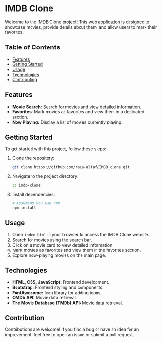 # IMDB Clone

Welcome to the IMDB Clone project! This web application is designed to showcase movies, provide details about them, and allow users to mark their favorites.

## Table of Contents

- [Features](#features)
- [Getting Started](#getting-started)
- [Usage](#usage)
- [Technologies](#technologies)
- [Contributing](#contribution)

## Features

- **Movie Search:** Search for movies and view detailed information.
- **Favorites:** Mark movies as favorites and view them in a dedicated section.
- **Now Playing:** Display a list of movies currently playing.

## Getting Started

To get started with this project, follow these steps:

1. Clone the repository:

   ```bash
   git clone https://github.com/raza-altaf/IMDB_clone.git
   ```

2. Navigate to the project directory:

   ```bash
   cd imdb-clone
   ```

3. Install dependencies:

   ```bash
   # Assuming you use npm
   npm install
   ```

## Usage

1. Open `index.html` in your browser to access the IMDB Clone website.
2. Search for movies using the search bar.
3. Click on a movie card to view detailed information.
4. Mark movies as favorites and view them in the favorites section.
5. Explore now-playing movies on the main page.

## Technologies

- **HTML, CSS, JavaScript:** Frontend development.
- **Bootstrap:** Frontend styling and components.
- **FontAwesome:** Icon library for adding icons.
- **OMDb API:** Movie data retrieval.
- **The Movie Database (TMDb) API:** Movie data retrieval.

## Contribution

Contributions are welcome! If you find a bug or have an idea for an improvement, feel free to open an issue or submit a pull request.
